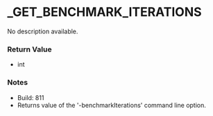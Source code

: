 # _GET_BENCHMARK_ITERATIONS

No description available.

### Return Value
* int

### Notes
* Build: 811
* Returns value of the '-benchmarkIterations' command line option.

